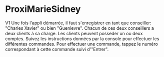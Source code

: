 # ProxiMarieSidney
V1
Une fois l'appli démarrée, il faut s'enregistrer en tant que conseiller: "Charles Xavier" ou bien "Guenievre".
Chacun de ces deux conseillers a deux clients à sa charge.
Les clients peuvent posseder un ou deux comptes.
Suivez les instructions données par la console pour effectuer les différentes commandes.
Pour effectuer une commande, tappez le numéro correspondant à cette commande suivi d'"Entrer".

